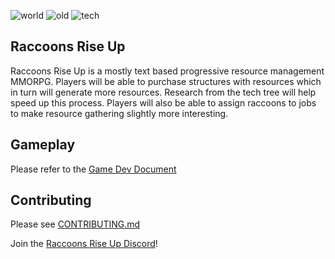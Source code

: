 ![world](https://i.imgur.com/vNj5k35.png)
![old](https://user-images.githubusercontent.com/6277739/147399688-057c43de-7538-42a0-8703-b84c119e649d.png)
![tech](https://i.imgur.com/nYGiYpj.png)

## Raccoons Rise Up
Raccoons Rise Up is a mostly text based progressive resource management MMORPG. Players will be able to purchase structures with resources which in turn will generate more resources. Research from the tech tree will help speed up this process. Players will also be able to assign raccoons to jobs to make resource gathering slightly more interesting.

## Gameplay
Please refer to the [Game Dev Document](https://docs.google.com/document/d/1xRS9OLtn-FpSyFYY8vTu6ZNnA41VQQ8h74NBkDnywNc/edit?usp=sharing)

## Contributing
Please see [CONTRIBUTING.md](https://github.com/Raccoons-Rise-Up/client-godot/blob/main/.github/CONTRIBUTING.md)

Join the [Raccoons Rise Up Discord](https://discord.gg/866cg8yfxZ)!
